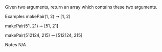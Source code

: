 Given two arguments, return an array which contains these two arguments.

Examples
makePair(1, 2) ➞ [1, 2]

makePair(51, 21) ➞ [51, 21]

makePair(512124, 215) ➞ [512124, 215]

Notes
N/A